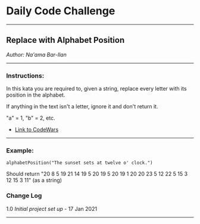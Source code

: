 # Daily Code Challenge

---

## Replace with Alphabet Position
*Author: Na'ama Bar-Ilan*

---

### Instructions:

In this kata you are required to, given a string, replace every letter with its position in the alphabet.

If anything in the text isn't a letter, ignore it and don't return it.

"a" = 1, "b" = 2, etc.


* [Link to CodeWars](https://www.codewars.com/kata/546f922b54af40e1e90001da/train/javascript)

---

### Example:

`alphabetPosition("The sunset sets at twelve o' clock.")`

Should return "20 8 5 19 21 14 19 5 20 19 5 20 19 1 20 20 23 5 12 22 5 15 3 12 15 3 11" (as a string)


### Change Log

1.0 *Initial project set up* - 17 Jan 2021  

---

